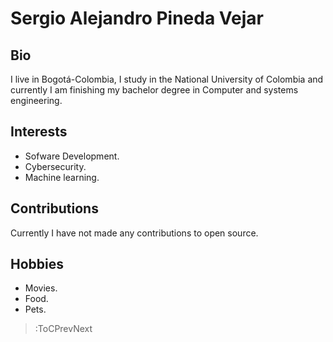 # Sergio Alejandro Pineda Vejar

## Bio

I live in Bogotá-Colombia, I study in the National University of Colombia and currently I am finishing my bachelor degree in Computer and systems engineering. 

## Interests
- Sofware Development.
- Cybersecurity.
- Machine learning.

## Contributions

Currently I have not made any contributions to open source. 

## Hobbies
- Movies.
- Food. 
- Pets.
> :ToCPrevNext